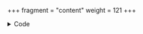 +++
fragment = "content"
weight = 121
+++

<details><summary>Code</summary>
```
+++
fragment = "pricing"
weight = 100
# background = "light"

title = "Pricing fragment"
subtitle = "Can be linked to 3rd party payment services"
+++

Pricing fragment supports **markdown** as it's subtitle.  
Supports feature listing of different plans and links to a payment service.
```
</details>
